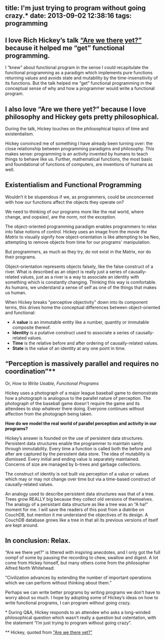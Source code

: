 title: I'm just trying to program without going crazy.*
date: 2013-09-02 12:38:16
tags: programming
---
## I love Rich Hickey’s talk [“Are we there yet?”](http://www.infoq.com/presentations/Are-We-There-Yet-Rich-Hickey) because it helped me “get” functional programming.

I “knew” about functional program in the sense I could recapitulate the functional programming as a paradigm which implements pure functions returning values and avoids state and mutability by the time-insensitivity of its functions. But the talk helped me “get” functional programming in the conceptual sense of why and how a programmer would write a functional program. 

## I also love “Are we there yet?” because I love philosophy and Hickey gets pretty philosophical.

During the talk, Hickey touches on the philosophical topics of time and existentialism. 

Hickey convinced me of something I have already been turning over: the close relationship between programming paradigms and philosophy. This makes sense: programming is an activity invented by humans to teach things to behave like us. Further, mathematical functions, the most basic and foundational of functions of computers, are inventions of humans as well.

## Existentialism and Functional Programming

Wouldn’t it be stupendous if we, as programmers, could be unconcerned with how our functions affect the objects they operate on? 

We need to thinking of our programs more like the real world, where change, and oopsies!, are the norm, not the exception.

The object-oriented programming paradigm enables programmers to relax into false notions of control. Hickey uses an image from the movie *the Matrix* to visually signify how object-orientation is like attempting to be Neo, attempting to remove objects from time for our programs' manipulation.

But programmers, as much as they try, do not exist in the Matrix, nor do their programs. 

Object-orientation represents objects falsely, like the false construct of a river. What is described as an object is really just a series of causally-related values, just as a river is a way to associate an identity with something which is constantly changing. Thinking this way is comfortable. As humans, we understand a sense of self as one of the things that makes us human.

When Hickey breaks "perceptive objectivity" down into its component terms, this drives home the conceptual differences between object-oriented and functional:

* A **value** is an immutable entity like a number, quantity or immutable composite thereof.
* **Identity** is a putative construct used to associate a series of causally-related values.
* **Time** is the relative before and after ordering of causally-related values.
* **State** is the value of an identity at any one point in time.

## “Perception is massively parallel and requires no coordination”** 

Or, *How to Write Usable, Functional Programs*

Hickey uses a photograph of a major league baseball game to demonstrate how a photograph is analogous to the parallel nature of perception. The photograph of the baseball game doesn't require the game and its attendees to stop whatever there doing. Everyone continues without affection from the photograph being taken.

**How do we model the real world of parallel perception and activity in our programs?**

Hickey’s answer is founded on the use of persistent data structures. Persistent data structures enable the programmer to maintain sanity through immutability. Every time a function is called both the before and after are captured by the persistent data store. The idea of mutability is dismissed. Every initial and ending value is separately maintained. Concerns of size are managed by b-trees and garbage collections. 

The construct of identity is not built via perception of a value or values which may or may not change over time but via a time-based construct of causally-related values.

An analogy used to describe persistent data structures was that of a tree. Trees grow REALLY big because they collect old versions of themselves. The analogy of a persistant data structure as like a tree was an “A ha!” moment for me. I will save the readers of this post from a diatribe on CouchDB, but mention it me understand the objectives of its design. A CouchDB database grows like a tree in that all its previous versions of itself are kept around.

## In conclusion: Relax.

“Are we there yet?” is littered with inspiring anecdotes, and I only got the full oompf of some by pausing the recording to chew, swallow and digest. A lot come from Hickey himself, but many others come from the philosopher Alfred North Whitehead:

“Civilization advances by extending the number of important operations which we can perform without thinking about them.”

Perhaps we can write better programs by writing programs we don't have to worry about so much. I hope by adopting some of Hickey’s ideas on how to write functional programs, I can program without going crazy.

\* During Q&A, Hickey responds to an attendee who asks a long-winded philosophical question which wasn’t really a question but ostentation, with the statement “I’m just trying to program without going crazy”.

\*\* Hickey, quoted from ["Are we there yet?"](http://www.infoq.com/presentations/Are-We-There-Yet-Rich-Hickey)
